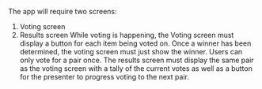 The app will require two screens:
1. Voting screen
2. Results screen
While voting is happening, the Voting screen must display a button for each item being voted on. 
Once a winner has been determined, the voting screen must just show the winner. 
Users can only vote for a pair once.
The results screen must display the same pair as the voting screen with a tally of the current 
votes as well as a button for the presenter to progress voting to the next pair.
